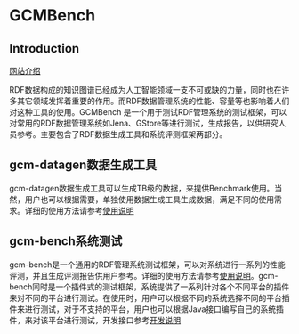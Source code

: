 # GCMBench 

## Introduction

[网站介绍](http://prof.ict.ac.cn/bdb_uploads/GCM-Bench/)

RDF数据构成的知识图谱已经成为人工智能领域一支不可或缺的力量，同时也在许多其它领域发挥着重要的作用。而RDF数据管理系统的性能、容量等也影响着人们对这种工具的使用。GCMBench 是一个用于测试RDF管理系统的测试框架，可以对常用的RDF数据管理系统如Jena、GStore等进行测试，生成报告，以供研究人员参考。主要包含了RDF数据生成工具和系统评测框架两部分。


## gcm-datagen数据生成工具

gcm-datagen数据生成工具可以生成TB级的数据，来提供Benchmark使用。当然，用户也可以根据需要，单独使用数据生成工具生成数据，满足不同的使用需求。详细的使用方法请参考[使用说明](./doc/datagen.md)


## gcm-bench系统测试

gcm-bench是一个通用的RDF管理系统测试框架，可以对系统进行一系列的性能评测，并且生成评测报告供用户参考。详细的使用方法请参考[使用说明](./doc/bench.md)。gcm-bench同时是一个插件式的测试框架，系统提供了一系列针对各个不同平台的插件来对不同的平台进行测试。在使用时，用户可以根据不同的系统选择不同的平台插件来进行测试，对于不支持的平台，用户也可以根据Java接口编写自己的系统插件，来对该平台进行测试，开发接口参考[开发说明](./doc/drivers.md)